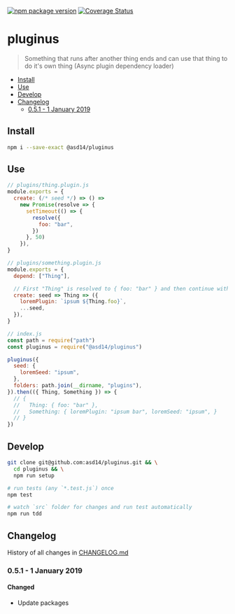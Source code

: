 <!-- markdownlint-disable first-line-h1 line-length -->

[![npm package version](https://badge.fury.io/js/%40asd14%2Fpluginus.svg)](https://badge.fury.io/js/%40asd14%2Fpluginus)
[![Coverage Status](https://coveralls.io/repos/github/asd14/pluginus/badge.svg)](https://coveralls.io/github/asd14/pluginus)

# pluginus

> Something that runs after another thing ends and can use that thing to do it's own thing (Async plugin dependency loader)

<!-- MarkdownTOC levels="1,2,3" autolink="true" indent="  " -->

- [Install](#install)
- [Use](#use)
- [Develop](#develop)
- [Changelog](#changelog)
  - [0.5.1 - 1 January 2019](#051---1-january-2019)

<!-- /MarkdownTOC -->

## Install

```bash
npm i --save-exact @asd14/pluginus
```

## Use

```js
// plugins/thing.plugin.js
module.exports = {
  create: (/* seed */) => () =>
    new Promise(resolve => {
      setTimeout(() => {
        resolve({
          foo: "bar",
        })
      }, 50)
    }),
}

// plugins/something.plugin.js
module.exports = {
  depend: ["Thing"],

  // First "Thing" is resolved to { foo: "bar" } and then continue with create
  create: seed => Thing => ({
    loremPlugin: `ipsum ${Thing.foo}`,
    ...seed,
  }),
}

// index.js
const path = require("path")
const pluginus = require("@asd14/pluginus")

pluginus({
  seed: {
    loremSeed: "ipsum",
  },
  folders: path.join(__dirname, "plugins"),
}).then(({ Thing, Something }) => {
  // {
  //   Thing: { foo: "bar" },
  //   Something: { loremPlugin: "ipsum bar", loremSeed: "ipsum", }
  // }
})
```

## Develop

```bash
git clone git@github.com:asd14/pluginus.git && \
  cd pluginus && \
  npm run setup

# run tests (any `*.test.js`) once
npm test

# watch `src` folder for changes and run test automatically
npm run tdd
```

## Changelog

History of all changes in [CHANGELOG.md](/CHANGELOG.md)

### 0.5.1 - 1 January 2019

#### Changed

- Update packages
